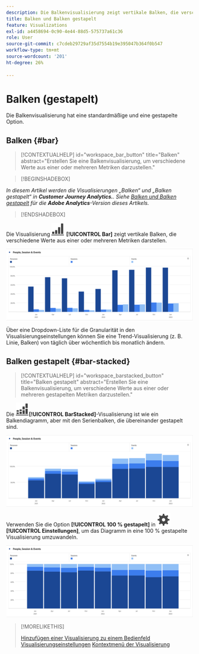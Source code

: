 ```yaml
---
description: Die Balkenvisualisierung zeigt vertikale Balken, die verschiedene Werte aus einer oder mehreren Metriken darstellen.
title: Balken und Balken gestapelt
feature: Visualizations
exl-id: a4458694-0c90-4e44-88d5-575737a61c36
role: User
source-git-commit: c7cdeb29729af35d7554b19e395047b364f0b547
workflow-type: tm+mt
source-wordcount: '201'
ht-degree: 26%

---
```


# Balken (gestapelt)

Die Balkenvisualisierung hat eine standardmäßige und eine gestapelte Option.

## Balken {#bar}

<!-- markdownlint-disable MD034 -->

>[!CONTEXTUALHELP]
>id="workspace_bar_button"
>title="Balken"
>abstract="Erstellen Sie eine Balkenvisualisierung, um verschiedene Werte aus einer oder mehreren Metriken darzustellen."

<!-- markdownlint-enable MD034 -->


>[!BEGINSHADEBOX]

*In diesem Artikel werden die Visualisierungen „Balken“ und „Balken gestapelt“ in **Customer Journey Analytics.**. Siehe [Balken und Balken gestapelt](https://experienceleague.adobe.com/en/docs/analytics/analyze/analysis-workspace/visualizations/bar) für die **Adobe Analytics**-Version dieses Artikels.*

>[!ENDSHADEBOX]


Die Visualisierung ![GraphBarVertical](/help/assets/icons/GraphBarVertical.svg) **[!UICONTROL Bar]** zeigt vertikale Balken, die verschiedene Werte aus einer oder mehreren Metriken darstellen.

![Visualisierung der virtuellen Leiste mit mehreren Metriken, einschließlich Seitenansichten, Besuche, Eintritte und Austritte.](assets/bar.png)

Über eine Dropdown-Liste für die Granularität in den Visualisierungseinstellungen können Sie eine Trend-Visualisierung (z. B. Linie, Balken) von täglich über wöchentlich bis monatlich ändern.

## Balken gestapelt {#bar-stacked}

<!-- markdownlint-disable MD034 -->

>[!CONTEXTUALHELP]
>id="workspace_barstacked_button"
>title="Balken gestapelt"
>abstract="Erstellen Sie eine Balkenvisualisierung, um verschiedene Werte aus einer oder mehreren gestapelten Metriken darzustellen."

<!-- markdownlint-enable MD034 -->


Die ![GraphBarVerticalStacked](/help/assets/icons/GraphBarVerticalStacked.svg)**[!UICONTROL BarStacked]**-Visualisierung ist wie ein Balkendiagramm, aber mit den Serienbalken, die übereinander gestapelt sind.

![Gestapeltes Balkendiagramm mit mehreren Metriken.](assets/bar-stacked.png)

Verwenden Sie die Option **[!UICONTROL 100 % gestapelt]** in ![Einstellung](/help/assets/icons/Setting.svg) **[!UICONTROL Einstellungen]**, um das Diagramm in eine 100 % gestapelte Visualisierung umzuwandeln.

![Ein gestapeltes Balkendiagramm von 100 %.](assets/bar-stacked100.png)

>[!MORELIKETHIS]
>
>[Hinzufügen einer Visualisierung zu einem Bedienfeld](/help/analysis-workspace/visualizations/freeform-analysis-visualizations.md#add-visualizations-to-a-panel)
>[Visualisierungseinstellungen](/help/analysis-workspace/visualizations/freeform-analysis-visualizations.md#settings)
>[Kontextmenü der Visualisierung](/help/analysis-workspace/visualizations/freeform-analysis-visualizations.md#context-menu)
>

